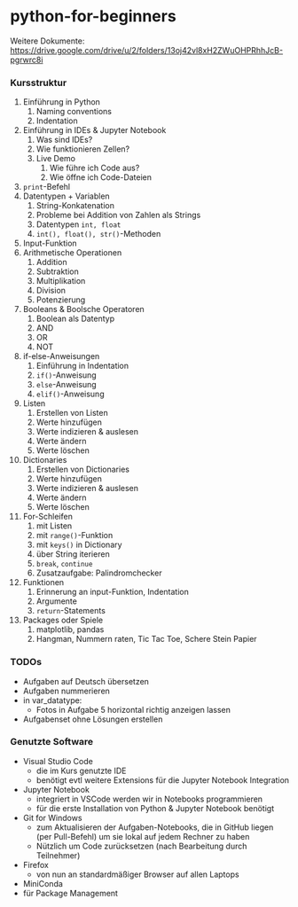 # python-for-beginners
Weitere Dokumente: https://drive.google.com/drive/u/2/folders/13oj42vl8xH2ZWuOHPRhhJcB-pgrwrc8i

### Kursstruktur
1. Einführung in Python
   1. Naming conventions
   2. Indentation
2. Einführung in IDEs & Jupyter Notebook
   1. Was sind IDEs?
   2. Wie funktionieren Zellen?
   3. Live Demo
      1. Wie führe ich Code aus?
      2. Wie öffne ich Code-Dateien
3. `print`-Befehl
4. Datentypen + Variablen
   1. String-Konkatenation
   2. Probleme bei Addition von Zahlen als Strings
   3. Datentypen `int, float` 
   4. `int(), float(), str()`-Methoden
5. Input-Funktion
6. Arithmetische Operationen
   1. Addition
   2. Subtraktion
   3. Multiplikation
   4. Division
   5. Potenzierung
7. Booleans & Boolsche Operatoren
   1. Boolean als Datentyp
   2. AND
   3. OR
   4. NOT
8. if-else-Anweisungen
   1. Einführung in Indentation
   2. `if()`-Anweisung
   3. `else`-Anweisung
   4. `elif()`-Anweisung
9. Listen
   1. Erstellen von Listen
   2. Werte hinzufügen
   3. Werte indizieren & auslesen
   4. Werte ändern
   5. Werte löschen
10. Dictionaries
    1. Erstellen von Dictionaries
    2. Werte hinzufügen
    3. Werte indizieren & auslesen
    4. Werte ändern
    5. Werte löschen 
11. For-Schleifen
    1. mit Listen
    2. mit `range()`-Funktion
    3. mit `keys()` in Dictionary
    4. über String iterieren
    5. `break`, `continue`
    6. Zusatzaufgabe: Palindromchecker
12. Funktionen
    1. Erinnerung an input-Funktion, Indentation
    2. Argumente
    3. `return`-Statements
13. Packages oder Spiele
    1. matplotlib, pandas
    2. Hangman, Nummern raten, Tic Tac Toe, Schere Stein Papier




### TODOs
- Aufgaben auf Deutsch übersetzen
- Aufgaben nummerieren
- in var_datatype:
  - Fotos in Aufgabe 5 horizontal richtig anzeigen lassen
- Aufgabenset ohne Lösungen erstellen


### Genutzte Software
- Visual Studio Code
  - die im Kurs genutzte IDE
  - benötigt evtl weitere Extensions für die Jupyter Notebook Integration
- Jupyter Notebook
  - integriert in VSCode werden wir in Notebooks programmieren
  - für die erste Installation von Python & Jupyter Notebook benötigt
- Git for Windows
  - zum Aktualisieren der Aufgaben-Notebooks, die in GitHub liegen (per Pull-Befehl) um sie lokal auf jedem Rechner zu haben
  - Nützlich um Code zurücksetzen (nach Bearbeitung durch Teilnehmer)
- Firefox
  - von nun an standardmäßiger Browser auf allen Laptops
- MiniConda
-   für Package Management



